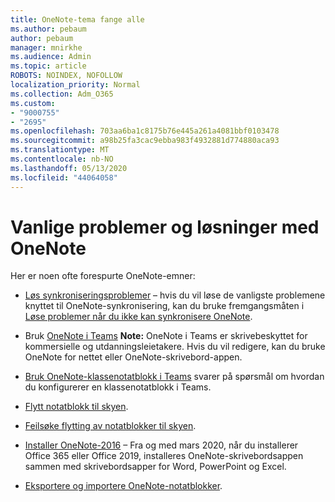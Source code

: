 ```yaml
---
title: OneNote-tema fange alle
ms.author: pebaum
author: pebaum
manager: mnirkhe
ms.audience: Admin
ms.topic: article
ROBOTS: NOINDEX, NOFOLLOW
localization_priority: Normal
ms.collection: Adm_O365
ms.custom:
- "9000755"
- "2695"
ms.openlocfilehash: 703aa6ba1c8175b76e445a261a4081bbf0103478
ms.sourcegitcommit: a98b25fa3cac9ebba983f4932881d774880aca93
ms.translationtype: MT
ms.contentlocale: nb-NO
ms.lasthandoff: 05/13/2020
ms.locfileid: "44064058"
---
```

# <a name="common-issues-and-resolutions-with-onenote"></a>Vanlige problemer og løsninger med OneNote

Her er noen ofte forespurte OneNote-emner:

- [Løs synkroniseringsproblemer](https://support.office.com/article/299495ef-66d1-448f-90c1-b785a6968d45) – hvis du vil løse de vanligste problemene knyttet til OneNote-synkronisering, kan du bruke fremgangsmåten i [Løse problemer når du ikke kan synkronisere OneNote](https://support.office.com/article/Fix-issues-when-you-can-t-sync-OneNote-299495ef-66d1-448f-90c1-b785a6968d45).

- Bruk [OneNote i Teams](https://support.microsoft.com/office/add-a-onenote-notebook-to-teams-0ec78cc3-ba3b-4279-a88e-aa40af9865c2) **Note:** OneNote i Teams er skrivebeskyttet for kommersielle og utdanningsleietakere. Hvis du vil redigere, kan du bruke OneNote for nettet eller OneNote-skrivebord-appen.

- [Bruk OneNote-klassenotatblokk i Teams](https://support.office.com/article/bd77f11f-27cd-4d41-bfbd-2b11799f1440) svarer på spørsmål om hvordan du konfigurerer en klassenotatblokk i Teams.

- [Flytt notatblokk til skyen](https://support.office.com/article/d5c28b91-7b9c-45be-8f0c-529bdbba019a).

- [Feilsøke flytting av notatblokker til skyen](https://support.office.com/article/70528107-11dc-4f3f-b695-b150059dfd78).

- [Installer OneNote-2016](https://support.office.com/article/c08068d8-b517-4464-9ff2-132cb9c45c08) – Fra og med mars 2020, når du installerer Office 365 eller Office 2019, installeres OneNote-skrivebordsappen sammen med skrivebordsapper for Word, PowerPoint og Excel.

- [Eksportere og importere OneNote-notatblokker](https://support.office.com/article/a4b60da5-8f33-464e-b1ba-b95ce540f309).
